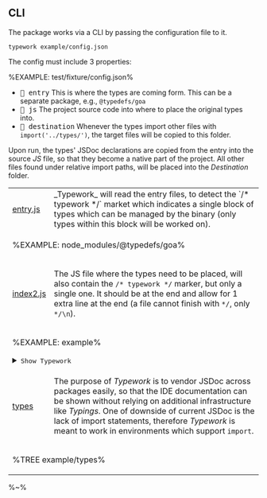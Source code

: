 ## CLI

The package works via a CLI by passing the configuration file to it.

```
typework example/config.json
```

The config must include 3 properties:

%EXAMPLE: test/fixture/config.json%

- <kbd>🔖 entry</kbd> This is where the types are coming form. This can be a separate package, e.g., `@typedefs/goa`
- <kbd>🎯 js</kbd> The project source code into where to place the original types into.
- <kbd>📂 destination</kbd> Whenever the types import other files with `import('../types/')`, the target files will be copied to this folder.

Upon run, the types' JSDoc declarations are copied from the entry into the source _JS_ file, so that they become a native part of the project. All other files found under relative import paths, will be placed into the _Destination_ folder.

<table>
<tr><td>
 <a href="https://github.com/idiocc/goa/blob/master/types/index.js">entry.js</a></td>

<td><md2html>
_Typework_ will read the entry files, to detect the `/* typework */` market which indicates a single block of types which can be managed by the binary (only types within this block will be worked on).
</md2html></td></tr>
<!-- block-start -->
<tr><td colspan="2">

%EXAMPLE: node_modules/@typedefs/goa%
</td></tr>
<tr><td>
 <a href="example/index2.js">index2.js</a>
</td><td><md2html>

The JS file where the types need to be placed, will also contain the `/* typework */` marker, but only a single one. It should be at the end and allow for 1 extra line at the end (a file cannot finish with `*/`, only `*/\n`).</md2html></td></tr>
<!-- /block-end -->
<!-- block-start -->
<tr><td colspan="2">

%EXAMPLE: example%

<details>
<summary><kbd>Show Typework</kbd></summary>

%EXAMPLE: example/index2%
</details>

</td></tr>
<tr><td>
 <a href="example/types">types</a>
</td><td><md2html>

The purpose of _Typework_ is to vendor JSDoc across packages easily, so that the IDE documentation can be shown without relying on additional infrastructure like _Typings_. One of downside of current JSDoc is the lack of import statements, therefore _Typework_ is meant to work in environments which support `import`.

</md2html></td></tr>
<!-- /block-end -->
<!-- block-start -->
<tr><td colspan="2">

%TREE example/types%
</td></tr>
<!-- /block-end -->
</table>

%~%